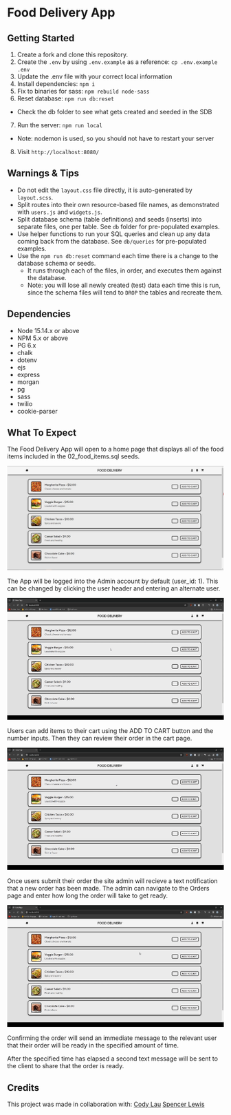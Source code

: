 Food Delivery App
=========

## Getting Started

1. Create a fork and clone this repository.
2. Create the `.env` by using `.env.example` as a reference: `cp .env.example .env`
3. Update the .env file with your correct local information 
4. Install dependencies: `npm i`
5. Fix to binaries for sass: `npm rebuild node-sass`
6. Reset database: `npm run db:reset`
  - Check the db folder to see what gets created and seeded in the SDB
7. Run the server: `npm run local`
  - Note: nodemon is used, so you should not have to restart your server
8. Visit `http://localhost:8080/`

## Warnings & Tips

- Do not edit the `layout.css` file directly, it is auto-generated by `layout.scss`.
- Split routes into their own resource-based file names, as demonstrated with `users.js` and `widgets.js`.
- Split database schema (table definitions) and seeds (inserts) into separate files, one per table. See `db` folder for pre-populated examples. 
- Use helper functions to run your SQL queries and clean up any data coming back from the database. See `db/queries` for pre-populated examples.
- Use the `npm run db:reset` command each time there is a change to the database schema or seeds. 
  - It runs through each of the files, in order, and executes them against the database. 
  - Note: you will lose all newly created (test) data each time this is run, since the schema files will tend to `DROP` the tables and recreate them.

## Dependencies

- Node 15.14.x or above
- NPM 5.x or above
- PG 6.x
- chalk
- dotenv
- ejs
- express
- morgan
- pg
- sass
- twilio
- cookie-parser

## What To Expect

The Food Delivery App will open to a home page that displays all of the food items included in the 02_food_items.sql seeds.

![Food Delivery App Home Page](./src/FoodDeliveryApp01.JPG)

The App will be logged into the Admin account by default (user_id: 1). This can be changed by clicking the user header and entering an alternate user. 

![Change User](./src/FoodDeliveryAppChangeUser.gif)

Users can add items to their cart using the ADD TO CART button and the number inputs. Then they can review their order in the cart page.

![Add To Cart](./src/FoodDeliveryAppAddToCart.gif)

Once users submit their order the site admin will recieve a text notification that a new order has been made. The admin can navigate to the Orders page and enter how long the order will take to get ready.

![Confirm Order](./src/FoodDeliveryAppConfirmOrder.gif)

Confirming the order will send an immediate message to the relevant user that their order will be ready in the specified amount of time. 

After the specified time has elapsed a second text message will be sent to the client to share that the order is ready.

## Credits
This project was made in collaboration with:
[Cody Lau](https://github.com/laucodx45)
[Spencer Lewis](https://github.com/spence914)
